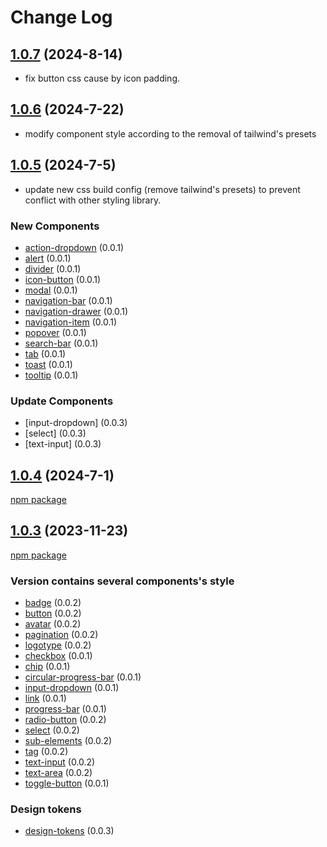 # Change Log
## [1.0.7](https://www.npmjs.com/package/@masoni/css/v/1.0.7) (2024-8-14)

- fix button css cause by icon padding.  

## [1.0.6](https://www.npmjs.com/package/@masoni/css/v/1.0.6) (2024-7-22)

- modify component style according to the removal of tailwind's presets

## [1.0.5](https://www.npmjs.com/package/@masoni/css/v/1.0.5) (2024-7-5)

- update new css build config (remove tailwind's presets) to prevent conflict with other styling library.

### New Components

- [action-dropdown](https://github.com/bouygues-construction/design-system-bycn/tree/main/projects/css/src/components/action-dropdown) (0.0.1)
- [alert](https://github.com/bouygues-construction/design-system-bycn/tree/main/projects/css/src/components/src/alert) (0.0.1)
- [divider](https://github.com/bouygues-construction/design-system-bycn/tree/main/projects/css/src/components/src/divider) (0.0.1)
- [icon-button](https://github.com/bouygues-construction/design-system-bycn/tree/main/projects/css/src/components/src/icon-button) (0.0.1)
- [modal](https://github.com/bouygues-construction/design-system-bycn/tree/main/projects/css/src/components/src/modal) (0.0.1)
- [navigation-bar](https://github.com/bouygues-construction/design-system-bycn/tree/main/projects/css/src/components/src/navigation-bar) (0.0.1)
- [navigation-drawer](https://github.com/bouygues-construction/design-system-bycn/tree/main/projects/css/src/components/src/navigation-drawer) (0.0.1)
- [navigation-item](https://github.com/bouygues-construction/design-system-bycn/tree/main/projects/css/src/components/src/navigation-item) (0.0.1)
- [popover](https://github.com/bouygues-construction/design-system-bycn/tree/main/projects/css/src/components/src/popover) (0.0.1)
- [search-bar](https://github.com/bouygues-construction/design-system-bycn/tree/main/projects/css/src/components/search-bar) (0.0.1)
- [tab](https://github.com/bouygues-construction/design-system-bycn/tree/main/projects/css/src/components/tab) (0.0.1)
- [toast](https://github.com/bouygues-construction/design-system-bycn/tree/main/projects/css/src/components/src/toast) (0.0.1)
- [tooltip](https://github.com/bouygues-construction/design-system-bycn/tree/main/projects/css/src/components/src/tooltip) (0.0.1)

### Update Components
- [input-dropdown] (0.0.3)
- [select] (0.0.3)
- [text-input] (0.0.3)

## [1.0.4]() (2024-7-1)

[npm package](https://www.npmjs.com/package/@masoni/css/v/1.0.4)

## [1.0.3]() (2023-11-23)

[npm package](https://www.npmjs.com/package/@masoni/css/v/1.0.3)

### Version contains several components's style

- [badge](https://github.com/bouygues-construction/design-system-bycn/tree/merge/projects/css/src/components/badge) (0.0.2)
- [button](https://github.com/bouygues-construction/design-system-bycn/tree/merge/projects/css/src/components/button) (0.0.2)
- [avatar](https://github.com/bouygues-construction/design-system-bycn/tree/merge/projects/css/src/components/avatar) (0.0.2)
- [pagination](https://github.com/bouygues-construction/design-system-bycn/tree/merge/projects/css/src/components/pagination) (0.0.2)
- [logotype](https://github.com/bouygues-construction/design-system-bycn/tree/merge/projects/css/src/components/logotype) (0.0.2)
- [checkbox](https://github.com/bouygues-construction/design-system-bycn/tree/merge/projects/css/src/components/checkbox) (0.0.1)
- [chip](https://github.com/bouygues-construction/design-system-bycn/tree/merge/projects/css/src/components/chip) (0.0.1)
- [circular-progress-bar](https://github.com/bouygues-construction/design-system-bycn/tree/merge/projects/css/src/components/circular-progress-bar) (0.0.1)
- [input-dropdown](https://github.com/bouygues-construction/design-system-bycn/tree/merge/projects/css/src/components/input-dropdown) (0.0.1)
- [link](https://github.com/bouygues-construction/design-system-bycn/tree/merge/projects/css/src/components/link) (0.0.1)
- [progress-bar](https://github.com/bouygues-construction/design-system-bycn/tree/merge/projects/css/src/components/progress-bar) (0.0.1)
- [radio-button](https://github.com/bouygues-construction/design-system-bycn/tree/merge/projects/css/src/components/radiobutton) (0.0.2)
- [select](https://github.com/bouygues-construction/design-system-bycn/tree/merge/projects/css/src/components/select) (0.0.2)
- [sub-elements](https://github.com/bouygues-construction/design-system-bycn/tree/merge/projects/css/src/components/sub-elements) (0.0.2)
- [tag](https://github.com/bouygues-construction/design-system-bycn/tree/merge/projects/css/src/components/tag) (0.0.2)
- [text-input](https://github.com/bouygues-construction/design-system-bycn/tree/merge/projects/css/src/components/text-input) (0.0.2)
- [text-area](https://github.com/bouygues-construction/design-system-bycn/tree/merge/projects/css/src/components/text-area) (0.0.2)
- [toggle-button](https://github.com/bouygues-construction/design-system-bycn/tree/merge/projects/css/src/components/togglebutton) (0.0.1)

### Design tokens

- [design-tokens](https://github.com/bouygues-construction/design-system-bycn/tree/merge/projects/css/src/design_tokens) (0.0.3)
